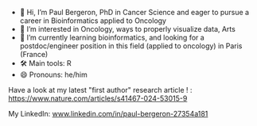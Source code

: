 - 👋 Hi, I’m Paul Bergeron, PhD in Cancer Science and eager to pursue a career in Bioinformatics applied to Oncology 
- 👀 I’m interested in Oncology, ways to properly visualize data, Arts 
- 🌱 I’m currently learning bioinformatics, and looking for a postdoc/engineer position in this field (applied to oncology) in Paris (France)
- 🛠️ Main tools: R
- 😄 Pronouns: he/him

Have a look at my latest "first author" research article ! : https://www.nature.com/articles/s41467-024-53015-9 

My LinkedIn: www.linkedin.com/in/paul-bergeron-27354a181 

<!---
pbergeron-gh/pbergeron-gh is a ✨ special ✨ repository because its `README.md` (this file) appears on your GitHub profile.
You can click the Preview link to take a look at your changes.
--->

